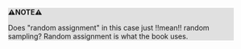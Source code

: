 <div style="margin:2em; background-color: #e0e0e0;">

<strong>⚠️NOTE️️️⚠️</strong>

Does "random assignment" in this case just !!mean!! random sampling? Random assignment is what the book uses.
</div>

